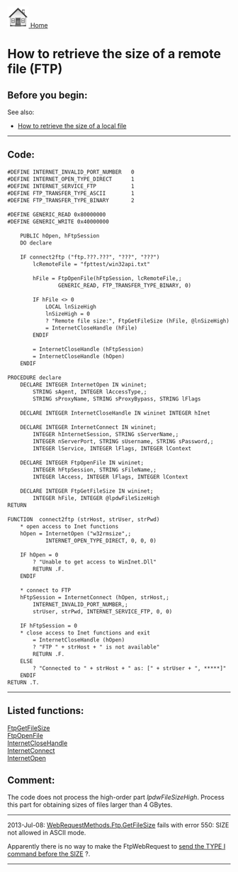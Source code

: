 [<img src="../images/home.png"> Home ](https://github.com/VFPX/Win32API)  

# How to retrieve the size of a remote file (FTP)

## Before you begin:
See also:

* [How to retrieve the size of a local file](sample_114.md)  
  
***  


## Code:
```foxpro  
#DEFINE INTERNET_INVALID_PORT_NUMBER   0
#DEFINE INTERNET_OPEN_TYPE_DIRECT      1
#DEFINE INTERNET_SERVICE_FTP           1
#DEFINE FTP_TRANSFER_TYPE_ASCII        1
#DEFINE FTP_TRANSFER_TYPE_BINARY       2

#DEFINE GENERIC_READ 0x80000000
#DEFINE GENERIC_WRITE 0x40000000

    PUBLIC hOpen, hFtpSession
    DO declare

	IF connect2ftp ("ftp.???.???", "???", "???")
		lcRemoteFile = "fpttest/win32api.txt"

		hFile = FtpOpenFile(hFtpSession, lcRemoteFile,;
				GENERIC_READ, FTP_TRANSFER_TYPE_BINARY, 0)

		IF hFile <> 0
			LOCAL lnSizeHigh
			lnSizeHigh = 0
			? "Remote file size:", FtpGetFileSize (hFile, @lnSizeHigh)
			= InternetCloseHandle (hFile)
		ENDIF

		= InternetCloseHandle (hFtpSession)
		= InternetCloseHandle (hOpen)
	ENDIF

PROCEDURE declare
	DECLARE INTEGER InternetOpen IN wininet;
		STRING sAgent, INTEGER lAccessType,;
		STRING sProxyName, STRING sProxyBypass, STRING lFlags
	
	DECLARE INTEGER InternetCloseHandle IN wininet INTEGER hInet

	DECLARE INTEGER InternetConnect IN wininet;
		INTEGER hInternetSession, STRING sServerName,;
		INTEGER nServerPort, STRING sUsername, STRING sPassword,;
		INTEGER lService, INTEGER lFlags, INTEGER lContext

	DECLARE INTEGER FtpOpenFile IN wininet;
		INTEGER hFtpSession, STRING sFileName,;
		INTEGER lAccess, INTEGER lFlags, INTEGER lContext

	DECLARE INTEGER FtpGetFileSize IN wininet;
		INTEGER hFile, INTEGER @lpdwFileSizeHigh
RETURN

FUNCTION  connect2ftp (strHost, strUser, strPwd)
	* open access to Inet functions
	hOpen = InternetOpen ("w32rmsize",;
			INTERNET_OPEN_TYPE_DIRECT, 0, 0, 0)

	IF hOpen = 0
		? "Unable to get access to WinInet.Dll"
		RETURN .F.
	ENDIF

	* connect to FTP
	hFtpSession = InternetConnect (hOpen, strHost,;
		INTERNET_INVALID_PORT_NUMBER,;
		strUser, strPwd, INTERNET_SERVICE_FTP, 0, 0)

	IF hFtpSession = 0
	* close access to Inet functions and exit
		= InternetCloseHandle (hOpen)
		? "FTP " + strHost + " is not available"
		RETURN .F.
	ELSE
		? "Connected to " + strHost + " as: [" + strUser + ", *****]"
	ENDIF
RETURN .T.  
```  
***  


## Listed functions:
[FtpGetFileSize](../libraries/wininet/FtpGetFileSize.md)  
[FtpOpenFile](../libraries/wininet/FtpOpenFile.md)  
[InternetCloseHandle](../libraries/wininet/InternetCloseHandle.md)  
[InternetConnect](../libraries/wininet/InternetConnect.md)  
[InternetOpen](../libraries/wininet/InternetOpen.md)  

## Comment:
The code does not process the high-order part *lpdwFileSizeHigh*. Process this part for obtaining sizes of files larger than 4 GBytes.  
  
* * *  
2013-Jul-08: <a href="http://msdn.microsoft.com/en-us/library/system.net.webrequestmethods.ftp.getfilesize.aspx">WebRequestMethods.Ftp.GetFileSize</a> fails with error 550: SIZE not allowed in ASCII mode.  
   
Apparently there is no way to make the FtpWebRequest to <a href="http://social.msdn.microsoft.com/Forums/en-US/0c38814e-d8e3-49f3-8818-b5306cc100ce/ftpwebrequestusebinary-does-not-work">send the TYPE I command before the SIZE</a> ?.  
  
***  

